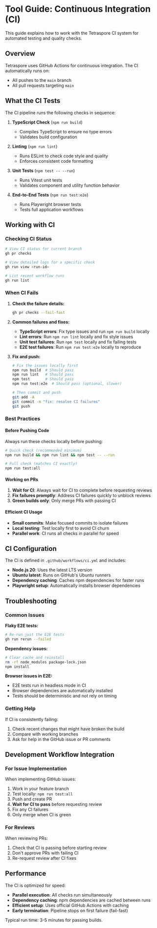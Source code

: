 # Tool Guide: Continuous Integration (CI)

This guide explains how to work with the Tetraspore CI system for automated testing and quality checks.

## Overview

Tetraspore uses GitHub Actions for continuous integration. The CI automatically runs on:
- All pushes to the `main` branch
- All pull requests targeting `main`

## What the CI Tests

The CI pipeline runs the following checks in sequence:

1. **TypeScript Check** (`npm run build`)
   - Compiles TypeScript to ensure no type errors
   - Validates build configuration

2. **Linting** (`npm run lint`)
   - Runs ESLint to check code style and quality
   - Enforces consistent code formatting

3. **Unit Tests** (`npm test -- --run`)
   - Runs Vitest unit tests
   - Validates component and utility function behavior

4. **End-to-End Tests** (`npm run test:e2e`)
   - Runs Playwright browser tests
   - Tests full application workflows

## Working with CI

### Checking CI Status

```bash
# View CI status for current branch
gh pr checks

# View detailed logs for a specific check
gh run view <run-id>

# List recent workflow runs
gh run list
```

### When CI Fails

1. **Check the failure details:**
   ```bash
   gh pr checks --fail-fast
   ```

2. **Common failures and fixes:**
   - **TypeScript errors**: Fix type issues and run `npm run build` locally
   - **Lint errors**: Run `npm run lint` locally and fix style issues
   - **Unit test failures**: Run `npm test` locally and fix failing tests
   - **E2E test failures**: Run `npm run test:e2e` locally to reproduce

3. **Fix and push:**
   ```bash
   # Fix the issues locally first
   npm run build  # Should pass
   npm run lint   # Should pass
   npm test       # Should pass
   npm run test:e2e  # Should pass (optional, slower)
   
   # Then commit and push
   git add -A
   git commit -m "fix: resolve CI failures"
   git push
   ```

### Best Practices

#### Before Pushing Code
Always run these checks locally before pushing:

```bash
# Quick check (recommended minimum)
npm run build && npm run lint && npm test -- --run

# Full check (matches CI exactly)
npm run test:all
```

#### Working on PRs
1. **Wait for CI**: Always wait for CI to complete before requesting reviews
2. **Fix failures promptly**: Address CI failures quickly to unblock reviews
3. **Green builds only**: Only merge PRs with passing CI

#### Efficient CI Usage
- **Small commits**: Make focused commits to isolate failures
- **Local testing**: Test locally first to avoid CI churn
- **Parallel work**: CI runs all checks in parallel for speed

## CI Configuration

The CI is defined in `.github/workflows/ci.yml` and includes:

- **Node.js 20**: Uses the latest LTS version
- **Ubuntu latest**: Runs on GitHub's Ubuntu runners
- **Dependency caching**: Caches npm dependencies for faster runs
- **Playwright setup**: Automatically installs browser dependencies

## Troubleshooting

### Common Issues

**Flaky E2E tests:**
```bash
# Re-run just the E2E tests
gh run rerun --failed
```

**Dependency issues:**
```bash
# Clear cache and reinstall
rm -rf node_modules package-lock.json
npm install
```

**Browser issues in E2E:**
- E2E tests run in headless mode in CI
- Browser dependencies are automatically installed
- Tests should be deterministic and not rely on timing

### Getting Help

If CI is consistently failing:
1. Check recent changes that might have broken the build
2. Compare with working branches
3. Ask for help in the GitHub issue or PR comments

## Development Workflow Integration

### For Issue Implementation
When implementing GitHub issues:

1. Work in your feature branch
2. Test locally: `npm run test:all`
3. Push and create PR
4. **Wait for CI to pass** before requesting review
5. Fix any CI failures
6. Only merge when CI is green

### For Reviews
When reviewing PRs:
1. Check that CI is passing before starting review
2. Don't approve PRs with failing CI
3. Re-request review after CI fixes

## Performance

The CI is optimized for speed:
- **Parallel execution**: All checks run simultaneously
- **Dependency caching**: npm dependencies are cached between runs
- **Efficient setup**: Uses official GitHub Actions with caching
- **Early termination**: Pipeline stops on first failure (fail-fast)

Typical run time: 3-5 minutes for passing builds.